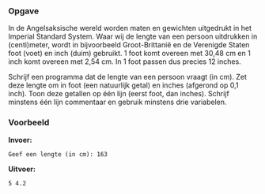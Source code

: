 ### Opgave

In de Angelsaksische wereld worden maten en gewichten uitgedrukt in het Imperial Standard System. Waar wij de lengte van een persoon uitdrukken in (centi)meter, wordt in bijvoorbeeld Groot-Brittanië en de Verenigde Staten foot (voet) en inch (duim) gebruikt. 1 foot komt overeen met 30,48 cm en 1 inch komt overeen met 2,54 cm. In 1 foot passen dus precies 12 inches.

Schrijf een programma dat de lengte van een persoon vraagt (in cm). Zet deze lengte om in foot (een natuurlijk getal) en inches (afgerond op 0,1 inch). Toon deze getallen op één lijn (eerst foot, dan inches). Schrijf minstens één lijn commentaar en gebruik minstens drie variabelen.


### Voorbeeld

**Invoer:**

    Geef een lengte (in cm): 163


**Uitvoer:**

    5 4.2
